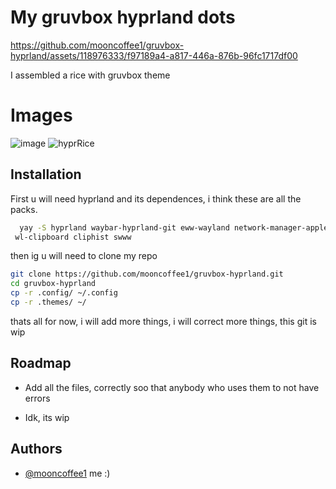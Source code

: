 
# My gruvbox hyprland dots


https://github.com/mooncoffee1/gruvbox-hyprland/assets/118976333/f97189a4-a817-446a-876b-96fc1717df00




I assembled a rice with gruvbox theme

# Images 

![image](https://github.com/mooncoffee1/gruvbox-hyprland/assets/118976333/419f6c7c-9a86-4a29-a500-e7415f77ac85)
![hyprRice](https://github.com/mooncoffee1/gruvbox-hyprland/assets/118976333/e1ab6eb7-cfcc-4241-bdb3-71cf522de97b)




## Installation

First u will need hyprland and its dependences, i think these are all the packs.

```bash
  yay -S hyprland waybar-hyprland-git eww-wayland network-manager-applet blueman python rustup kitty fish rofi-emoji rofi-lbonn-wayland-git xdg-desktop-portal-hyprland swayidle swaylock-effects grim slurp dunst
 wl-clipboard cliphist swww 
```

then ig u will need to clone my repo

```bash
git clone https://github.com/mooncoffee1/gruvbox-hyprland.git
cd gruvbox-hyprland
cp -r .config/ ~/.config
cp -r .themes/ ~/
```
thats all for now, i will add more things, i will correct more things, this git is wip

## Roadmap

- Add all the files, correctly soo that anybody who uses them to not have errors

- Idk, its wip


## Authors

- [@mooncoffee1](https://github.com/mooncoffee1) me :)


